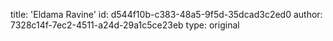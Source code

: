 title: 'Eldama Ravine'
id: d544f10b-c383-48a5-9f5d-35dcad3c2ed0
author: 7328c14f-7ec2-4511-a24d-29a1c5ce23eb
type: original
